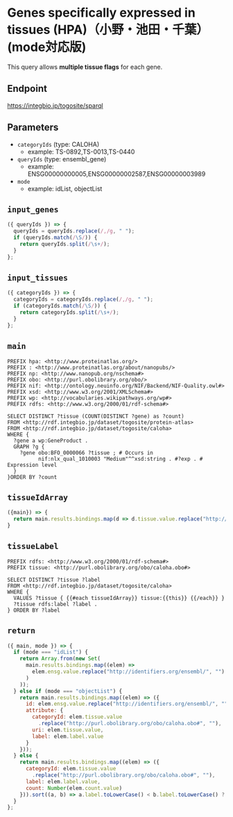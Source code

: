 # Genes specifically expressed in tissues (HPA)（小野・池田・千葉）(mode対応版)
This query allows **multiple tissue flags** for each gene.

## Endpoint

https://integbio.jp/togosite/sparql

## Parameters
* `categoryIds` (type: CALOHA)
  * example: TS-0892,TS-0013,TS-0440
* `queryIds` (type: ensembl_gene)
  * example: ENSG00000000005,ENSG00000002587,ENSG00000003989
* `mode`
  * example: idList, objectList

## `input_genes`
```javascript
({ queryIds }) => {
  queryIds = queryIds.replace(/,/g, " ");
  if (queryIds.match(/\S/)) {
    return queryIds.split(/\s+/);
  }
};
```

## `input_tissues`
```javascript
({ categoryIds }) => {
  categoryIds = categoryIds.replace(/,/g, " ");
  if (categoryIds.match(/\S/)) {
    return categoryIds.split(/\s+/);
  }
};
```

## `main`

```sparql
PREFIX hpa: <http://www.proteinatlas.org/>
PREFIX : <http://www.proteinatlas.org/about/nanopubs/>
PREFIX np: <http://www.nanopub.org/nschema#>
PREFIX obo: <http://purl.obolibrary.org/obo/>
PREFIX nif: <http://ontology.neuinfo.org/NIF/Backend/NIF-Quality.owl#>
PREFIX xsd: <http://www.w3.org/2001/XMLSchema#>
PREFIX wp: <http://vocabularies.wikipathways.org/wp#>
PREFIX rdfs: <http://www.w3.org/2000/01/rdf-schema#>

SELECT DISTINCT ?tissue (COUNT(DISTINCT ?gene) as ?count)
FROM <http://rdf.integbio.jp/dataset/togosite/protein-atlas>
FROM <http://rdf.integbio.jp/dataset/togosite/caloha>
WHERE {
  ?gene a wp:GeneProduct .
  GRAPH ?g {
    ?gene obo:BFO_0000066 ?tissue ; # Occurs in
          nif:nlx_qual_1010003 "Medium"^^xsd:string . #?exp . # Expression level
  }
}ORDER BY ?count
```

## `tissueIdArray`
```javascript
({main}) => {
  return main.results.bindings.map(d => d.tissue.value.replace("http://www.proteinatlas.org/", ""));
}
```

## `tissueLabel`
```sparql
PREFIX rdfs: <http://www.w3.org/2000/01/rdf-schema#>
PREFIX tissue: <http://purl.obolibrary.org/obo/caloha.obo#>

SELECT DISTINCT ?tissue ?label
FROM <http://rdf.integbio.jp/dataset/togosite/caloha>
WHERE {
  VALUES ?tissue { {{#each tissueIdArray}} tissue:{{this}} {{/each}} }
  ?tissue rdfs:label ?label .
} ORDER BY ?label
```

## `return`

```javascript
({ main, mode }) => {
  if (mode === "idList") {
    return Array.from(new Set(
      main.results.bindings.map((elem) =>
        elem.ensg.value.replace("http://identifiers.org/ensembl/", "")
      )
    ));
  } else if (mode === "objectList") {
    return main.results.bindings.map((elem) => ({
      id: elem.ensg.value.replace("http://identifiers.org/ensembl/", ""),
      attribute: {
        categoryId: elem.tissue.value
          .replace("http://purl.obolibrary.org/obo/caloha.obo#", ""),
        uri: elem.tissue.value,
        label: elem.label.value
      }
    }));
  } else {
    return main.results.bindings.map((elem) => ({
      categoryId: elem.tissue.value
        .replace("http://purl.obolibrary.org/obo/caloha.obo#", ""),
      label: elem.label.value,
      count: Number(elem.count.value)
    })).sort((a, b) => a.label.toLowerCase() < b.label.toLowerCase() ? -1 : 1);
  }
};
```